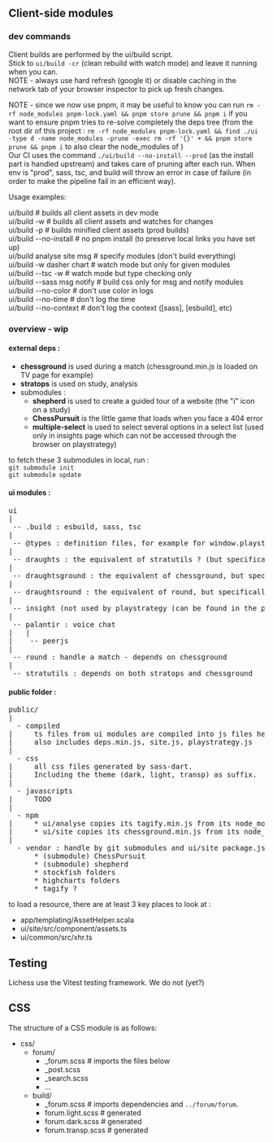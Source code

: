 ## Client-side modules

### dev commands

Client builds are performed by the ui/build script.\
Stick to `ui/build -cr` (clean rebuild with watch mode) and leave it running when you can.\
NOTE - always use hard refresh (google it) or disable caching in the network tab of your browser inspector to pick up fresh changes.

NOTE - since we now use pnpm, it may be useful to know you can run `rm -rf node_modules pnpm-lock.yaml && pnpm store prune && pnpm i` if you want to ensure pnpm tries to re-solve completely the deps tree (from the root dir of this project : `rm -rf node_modules pnpm-lock.yaml && find ./ui -type d -name node_modules -prune -exec rm -rf '{}' + && pnpm store prune && pnpm i` to also clear the node_modules of )\
Our CI uses the command `./ui/build --no-install --prod` (as the install part is handled upstream) and takes care of pruning after each run.
When env is "prod", sass, tsc, and build will throw an error in case of failure (in order to make the pipeline fail in an efficient way).

Usage examples:

ui/build # builds all client assets in dev mode\
ui/build -w # builds all client assets and watches for changes\
ui/build -p # builds minified client assets (prod builds)\
ui/build --no-install # no pnpm install (to preserve local links you have set up)\
ui/build analyse site msg # specify modules (don't build everything)\
ui/build -w dasher chart # watch mode but only for given modules\
ui/build --tsc -w # watch mode but type checking only\
ui/build --sass msg notify # build css only for msg and notify modules\
ui/build --no-color # don't use color in logs\
ui/build --no-time # don't log the time\
ui/build --no-context # don't log the context ([sass], [esbuild], etc)

### overview - wip

#### external deps :

- **chessground** is used during a match (chessground.min.js is loaded on TV page for example)
- **stratops** is used on study, analysis
- submodules :
  - **shepherd** is used to create a guided tour of a website (the "i" icon on a study)
  - **ChessPursuit** is the little game that loads when you face a 404 error
  - **multiple-select** is used to select several options in a select list (used only in insights page which can not be accessed through the browser on playstrategy)

to fetch these 3 submodules in local, run :\
 `git submodule init`\
 `git submodule update`

#### ui modules :

<pre>
ui
|
 -- .build : esbuild, sass, tsc
|
 -- @types : definition files, for example for window.playstrategy
|
 -- draughts : the equivalent of stratutils ? (but specifically for draughts)
|
 -- draughtsground : the equivalent of chessground, but specifically for draughts
|
 -- draughtsround : the equivalent of round, but specifically for draughts
|
 -- insight (not used by playstrategy (can be found in the profile page under "div class="profile-side"" section (just below the user description and teams list)))
|
 -- palantir : voice chat
|	|
|	 -- peerjs
|
 -- round : handle a match - depends on chessground
|
 -- stratutils : depends on both stratops and chessground
</pre>

#### public folder :

<pre>
public/
|
  - compiled
|     ts files from ui modules are compiled into js files here
|     also includes deps.min.js, site.js, playstrategy.js
|
  - css
|     all css files generated by sass-dart.
|     Including the theme (dark, light, transp) as suffix.
|
  - javascripts
|     TODO
|
  - npm
|     * ui/analyse copies its tagify.min.js from its node_module into public/npm/tagify
|     * ui/site copies its chessground.min.js from its node_module into public/npm
|
  - vendor : handle by git submodules and ui/site package.json
      * (submodule) ChessPursuit
      * (submodule) shepherd
      * stockfish folders
      * highcharts folders
      * tagify ?
</pre>

to load a resource, there are at least 3 key places to look at :

- app/templating/AssetHelper.scala
- ui/site/src/component/assets.ts
- ui/common/src/xhr.ts

## Testing

Lichess use the Vitest testing framework.
We do not (yet?)

## CSS

The structure of a CSS module is as follows:

- css/
  - forum/
    - \_forum.scss # imports the files below
    - \_post.scss
    - \_search.scss
    - ...
  - build/
    - \_forum.scss # imports dependencies and `../forum/forum`.
    - forum.light.scss # generated
    - forum.dark.scss # generated
    - forum.transp.scss # generated
